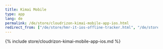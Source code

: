 ```yaml
---
title: Kimai Mobile
type: app 
lang: de
permalink: /de/store/cloudrizon-kimai-mobile-app-ios.html
redirect_from: ["/de/store/hmr-it-ios-offline-tracker.html", "/de/store/mr-it-ios-offline-tracker.html"]
---
```


{% include store/cloudrizon-kimai-mobile-app-ios.md %}
